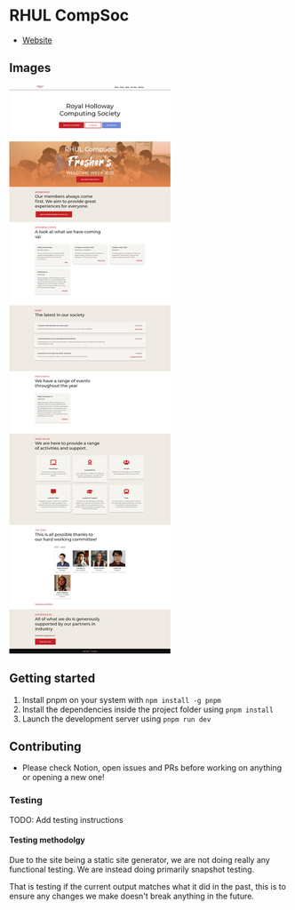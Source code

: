# RHUL CompSoc

- [Website](https://computingsociety.co.uk/)

## Images

![Full Page Screenshot](.github/fullpage.png)

## Getting started

1. Install pnpm on your system with `npm install -g pnpm`
2. Install the dependencies inside the project folder using `pnpm install`
3. Launch the development server using `pnpm run dev`

## Contributing

- Please check Notion, open issues and PRs before working on anything or opening a new one!

### Testing

TODO: Add testing instructions

#### Testing methodolgy

Due to the site being a static site generator, we are not doing really any functional testing. We are instead doing primarily snapshot testing.

That is testing if the current output matches what it did in the past, this is to ensure any changes we make doesn't break anything in the future.
